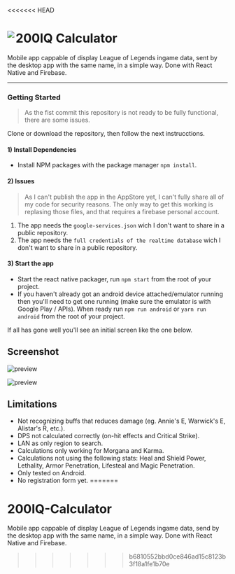 <<<<<<< HEAD
# 200IQ Calculator<a href="https://rnfirebase.io"><img align="left" src="http://i.imgur.com/01XQL0x.png"></a>


Mobile app cappable of display League of Legends ingame data, sent by the desktop app with the same name, in a simple way. Done with React Native and Firebase.

---


### Getting Started

> As the fist commit this repository is not ready to be fully functional, there are some issues.

Clone or download the repository, then follow the next instrucctions.

#### 1) Install Dependencies

- Install NPM packages with the package manager `npm install`.

#### 2) Issues

> As I can't publish the app in the AppStore yet, I can't fully share all of my code for security reasons.
> The only way to get this working is replasing those files, and that requires a firebase personal account.

1. The app needs the `google-services.json` wich I don't want to share in a public repository.
2. The app needs the `full credentials of the realtime database` wich I don't want to share in a public repository.

#### 3) Start the app

- Start the react native packager, run `npm start` from the root of your project.
- If you haven't already got an android device attached/emulator running then you'll need to get one running (make sure the emulator is with Google Play / APIs). When ready run `npm run android` or `yarn run android` from the root of your project.

If all has gone well you'll see an initial screen like the one below.
  
## Screenshot

![preview](https://i.imgur.com/CAsqXsc.png)

![preview](https://i.imgur.com/CunSMdF.png)

## Limitations

- Not recognizing buffs that reduces damage (eg. Annie's E, Warwick's E, Alistar's R, etc.).
- DPS not calculated correctly (on-hit effects and Critical Strike).
- LAN as only region to search.
- Calculations only working for Morgana and Karma.
- Calculations not using the following stats: Heal and Shield Power, Lethality, Armor Penetration, Lifesteal and Magic Penetration.
- Only tested on Android.
- No registration form yet.
=======
# 200IQ-Calculator
Mobile app cappable of display League of Legends ingame data, send by the desktop app with the same name, in a simple way. Done with React Native and Firebase.
>>>>>>> b6810552bbd0ce846ad15c8123b3f18a1fe1b70e
